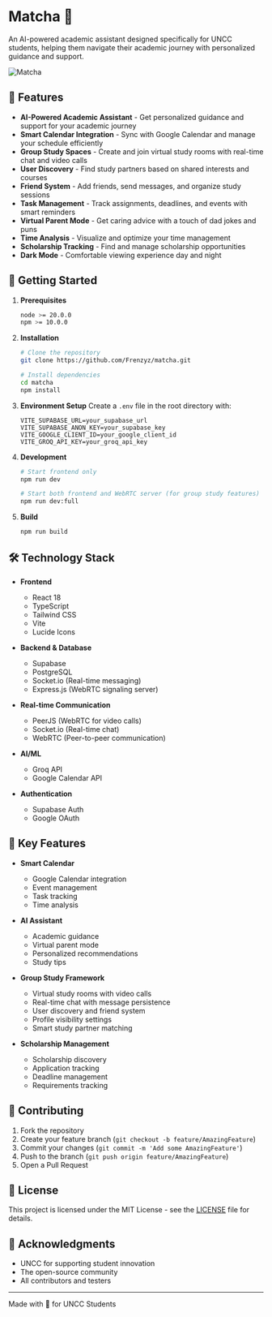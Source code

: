 # Matcha 🍵

An AI-powered academic assistant designed specifically for UNCC students, helping them navigate their academic journey with personalized guidance and support.

![Matcha](https://images.unsplash.com/photo-1542234235-36aae3e5a8c5?auto=format&fit=crop&w=1200&h=400&q=80)

## 🌟 Features

- **AI-Powered Academic Assistant** - Get personalized guidance and support for your academic journey
- **Smart Calendar Integration** - Sync with Google Calendar and manage your schedule efficiently
- **Group Study Spaces** - Create and join virtual study rooms with real-time chat and video calls
- **User Discovery** - Find study partners based on shared interests and courses
- **Friend System** - Add friends, send messages, and organize study sessions
- **Task Management** - Track assignments, deadlines, and events with smart reminders
- **Virtual Parent Mode** - Get caring advice with a touch of dad jokes and puns
- **Time Analysis** - Visualize and optimize your time management
- **Scholarship Tracking** - Find and manage scholarship opportunities
- **Dark Mode** - Comfortable viewing experience day and night

## 🚀 Getting Started

1. **Prerequisites**
   ```bash
   node >= 20.0.0
   npm >= 10.0.0
   ```

2. **Installation**
   ```bash
   # Clone the repository
   git clone https://github.com/Frenzyz/matcha.git

   # Install dependencies
   cd matcha
   npm install
   ```

3. **Environment Setup**
   Create a `.env` file in the root directory with:
   ```
   VITE_SUPABASE_URL=your_supabase_url
   VITE_SUPABASE_ANON_KEY=your_supabase_key
   VITE_GOOGLE_CLIENT_ID=your_google_client_id
   VITE_GROQ_API_KEY=your_groq_api_key
   ```

4. **Development**
   ```bash
   # Start frontend only
   npm run dev
   
   # Start both frontend and WebRTC server (for group study features)
   npm run dev:full
   ```

5. **Build**
   ```bash
   npm run build
   ```

## 🛠️ Technology Stack

- **Frontend**
  - React 18
  - TypeScript
  - Tailwind CSS
  - Vite
  - Lucide Icons

- **Backend & Database**
  - Supabase
  - PostgreSQL
  - Socket.io (Real-time messaging)
  - Express.js (WebRTC signaling server)

- **Real-time Communication**
  - PeerJS (WebRTC for video calls)
  - Socket.io (Real-time chat)
  - WebRTC (Peer-to-peer communication)

- **AI/ML**
  - Groq API
  - Google Calendar API

- **Authentication**
  - Supabase Auth
  - Google OAuth

## 📱 Key Features

- **Smart Calendar**
  - Google Calendar integration
  - Event management
  - Task tracking
  - Time analysis

- **AI Assistant**
  - Academic guidance
  - Virtual parent mode
  - Personalized recommendations
  - Study tips

- **Group Study Framework**
  - Virtual study rooms with video calls
  - Real-time chat with message persistence
  - User discovery and friend system
  - Profile visibility settings
  - Smart study partner matching

- **Scholarship Management**
  - Scholarship discovery
  - Application tracking
  - Deadline management
  - Requirements tracking

## 🤝 Contributing

1. Fork the repository
2. Create your feature branch (`git checkout -b feature/AmazingFeature`)
3. Commit your changes (`git commit -m 'Add some AmazingFeature'`)
4. Push to the branch (`git push origin feature/AmazingFeature`)
5. Open a Pull Request

## 📝 License

This project is licensed under the MIT License - see the [LICENSE](LICENSE) file for details.

## 🙏 Acknowledgments

- UNCC for supporting student innovation
- The open-source community
- All contributors and testers

---

Made with 💚 for UNCC Students
